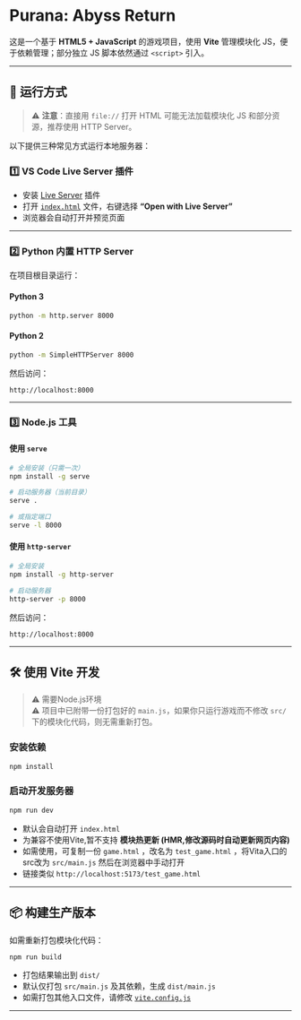 # Purana: Abyss Return

这是一个基于 **HTML5 + JavaScript** 的游戏项目，使用 **Vite** 管理模块化 JS，便于依赖管理；部分独立 JS 脚本依然通过 `<script>` 引入。  

---

## 🚀 运行方式

> ⚠️ **注意**：直接用 `file://` 打开 HTML 可能无法加载模块化 JS 和部分资源，推荐使用 HTTP Server。  

以下提供三种常见方式运行本地服务器：

### 1️⃣ VS Code Live Server 插件
- 安装 [Live Server](https://marketplace.visualstudio.com/items?itemName=ritwickdey.LiveServer) 插件  
- 打开 [`index.html`](/index.html) 文件，右键选择 **“Open with Live Server”**  
- 浏览器会自动打开并预览页面  

---

### 2️⃣ Python 内置 HTTP Server
在项目根目录运行：

#### Python 3
```bash
python -m http.server 8000
```

#### Python 2
```bash
python -m SimpleHTTPServer 8000
```

然后访问：

```
http://localhost:8000
```

---

### 3️⃣ Node.js 工具

#### 使用 `serve`
```bash
# 全局安装（只需一次）
npm install -g serve

# 启动服务器（当前目录）
serve .

# 或指定端口
serve -l 8000
```

#### 使用 `http-server`
```bash
# 全局安装
npm install -g http-server

# 启动服务器
http-server -p 8000
```

然后访问：

```
http://localhost:8000
```

---

## 🛠 使用 Vite 开发
>⚠️ 需要Node.js环境  
⚠️ 项目中已附带一份打包好的 `main.js`，如果你只运行游戏而不修改 `src/` 下的模块化代码，则无需重新打包。

### 安装依赖
```bash
npm install
```

### 启动开发服务器
```bash
npm run dev
```

- 默认会自动打开 `index.html`  
- 为兼容不使用Vite,暂不支持 **模块热更新 (HMR,修改源码时自动更新网页内容)**
- 如需使用，可复制一份 `game.html` ，改名为 `test_game.html` ，将Vita入口的src改为 `src/main.js` 然后在浏览器中手动打开
- 链接类似 `http://localhost:5173/test_game.html`  

---

## 📦 构建生产版本

如需重新打包模块化代码：

```bash
npm run build
```

- 打包结果输出到 `dist/`  
- 默认仅打包 `src/main.js` 及其依赖，生成 `dist/main.js`  
- 如需打包其他入口文件，请修改 [`vite.config.js`](/vite.config.js)  

---
